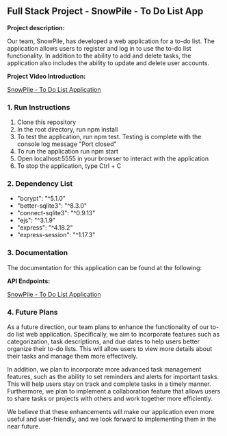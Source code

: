 ## Full Stack Project - SnowPile - To Do List App

**Project description:**

Our team, SnowPile, has developed a web application for a to-do list. The application allows users to register and log in to use the to-do list functionality. In addition to the ability to add and delete tasks, the application also includes the ability to update and delete user accounts.

**Project Video Introduction:**

[SnowPile - To Do List Application](https://www.youtube.com/watch?v=PQ6qNqVRFZY&t=17s&ab_channel=BryanReed)

### 1. Run Instructions

1. Clone this repository
2. In the root directory, run npm install
3. To test the application, run npm test. Testing is complete with the console log message "Port closed"
4. To run the application run npm start
5. Open localhost:5555 in your browser to interact with the application
6. To stop the application, type Ctrl + C

### 2. Dependency List

- "bcrypt": "^5.1.0"
- "better-sqlite3": "^8.3.0"
- "connect-sqlite3": "^0.9.13"
- "ejs": "^3.1.9"
- "express": "^4.18.2"
- "express-session": "^1.17.3"

### 3. Documentation

The documentation for this application can be found at the following:

**API Endpoints:**

[SnowPile - To Do List Application](https://github.com/comp426-2023-spring/a99-SnowPile/blob/main/docs/api-endpoints.md)

### 4. Future Plans

As a future direction, our team plans to enhance the functionality of our to-do list web application. Specifically, we aim to incorporate features such as categorization, task descriptions, and due dates to help users better organize their to-do lists. This will allow users to view more details about their tasks and manage them more effectively.

In addition, we plan to incorporate more advanced task management features, such as the ability to set reminders and alerts for important tasks. This will help users stay on track and complete tasks in a timely manner. Furthermore, we plan to implement a collaboration feature that allows users to share tasks or projects with others and work together more efficiently.

We believe that these enhancements will make our application even more useful and user-friendly, and we look forward to implementing them in the near future.
